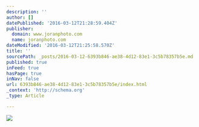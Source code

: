 ```yaml
---
description: ''
author: []
datePublished: '2016-03-12T21:28:59.404Z'
publisher:
  domain: www.joranphoto.com
  name: joranphoto.com
dateModified: '2016-03-12T21:25:58.570Z'
title: ''
sourcePath: _posts/2016-03-12-6393b846-ae38-4d12-83e1-3c5b78357b5e.md
published: true
inFeed: true
hasPage: true
inNav: false
url: 6393b846-ae38-4d12-83e1-3c5b78357b5e/index.html
_context: 'http://schema.org'
_type: Article

---
```

![](http://static1.squarespace.com/static/551e3cfde4b06dcd025eadc2/56074591e4b0829832ab894e/56dca3ac12b65e1778ef9c39/1457300647884/?format=500w)